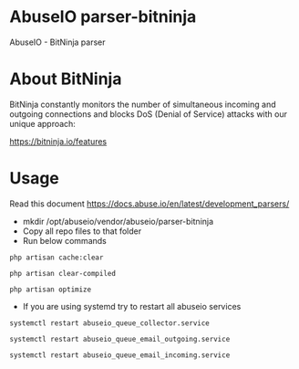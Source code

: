 # AbuseIO parser-bitninja
AbuseIO - BitNinja parser

# About BitNinja
BitNinja constantly monitors the number of simultaneous incoming and outgoing connections and blocks DoS (Denial of Service) attacks with our unique approach:

https://bitninja.io/features

# Usage

Read this document https://docs.abuse.io/en/latest/development_parsers/

- mkdir /opt/abuseio/vendor/abuseio/parser-bitninja
- Copy all repo files to that folder
- Run below commands

`php artisan cache:clear`

`php artisan clear-compiled`

`php artisan optimize`

- If you are using systemd try to restart all abuseio services

`systemctl restart abuseio_queue_collector.service`

`systemctl restart abuseio_queue_email_outgoing.service`

`systemctl restart abuseio_queue_email_incoming.service`
